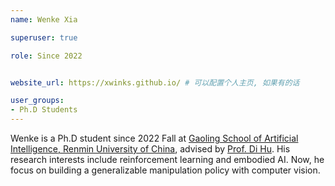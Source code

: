 ```yaml
---
name: Wenke Xia

superuser: true

role: Since 2022


website_url: https://xwinks.github.io/ # 可以配置个人主页, 如果有的话

user_groups:
- Ph.D Students
---
```

Wenke is a Ph.D student since 2022 Fall at [Gaoling School of Artificial Intelligence, Renmin University of China](http://ai.ruc.edu.cn/), advised by [Prof. Di Hu](https://dtaoo.github.io/). His research interests include reinforcement learning and embodied AI. Now, he focus on building a generalizable manipulation policy with computer vision.

